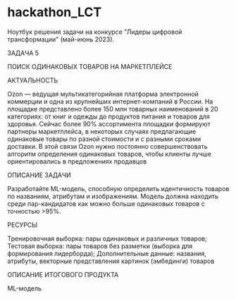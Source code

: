 # hackathon_LCT
Ноутбук решения задачи на конкурсе "Лидеры цифровой трансформации" (май-июнь 2023).

ЗАДАЧА 5

ПОИСК ОДИНАКОВЫХ ТОВАРОВ НА МАРКЕТПЛЕЙСЕ

АКТУАЛЬНОСТЬ

Ozon — ведущая мультикатегорийная платформа электронной коммерции и одна из крупнейших интернет-компаний в России. На площадке представлено более 150 млн товарных наименований в 20 категориях: от книг и одежды до продуктов питания и товаров для здоровья.
Сейчас более 90% ассортимента площадки формируют партнеры маркетплейса, в некоторых случаях предлагающие одинаковые товары по разной стоимости и с разными сроками доставки.
В этой связи Ozon нужно постоянно совершенствовать алгоритм определения одинаковых товаров, чтобы клиенты лучше ориентировались в предложениях продавцов

ОПИСАНИЕ ЗАДАЧИ

Разработайте ML-модель, способную определить идентичность товаров по названиям, атрибутам и изображениям.
Модель должна находить среди пар-кандидатов как можно больше одинаковых товаров с точностью >95%.

РЕСУРСЫ

Тренировочная выборка: пары одинаковых и различных товаров; Тестовая выборка: пары товаров без разметки (выборка для формирования лидерборда); Дополнительные данные: названия, атрибуты, векторные представления картинок (эмбединги) товаров

ОПИСАНИЕ ИТОГОВОГО ПРОДУКТА

ML-модель
